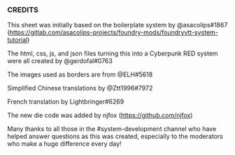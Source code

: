 ### CREDITS

This sheet was initially based on the boilerplate system by @asacolips#1867 (https://gitlab.com/asacolips-projects/foundry-mods/foundryvtt-system-tutorial)

The html, css, js, and json files turning this into a Cyberpunk RED system were all created by @gerdofal#0763

The images used as borders are from @ELH#5618

Simplified Chinese translations by @Ztt1996#7972

French translation by Lightbringer#6269

The new die code was added by njfox (https://github.com/njfox)

Many thanks to all those in the #system-development channel who have helped answer questions as this was created, especially to the moderators who make a huge difference every day!
